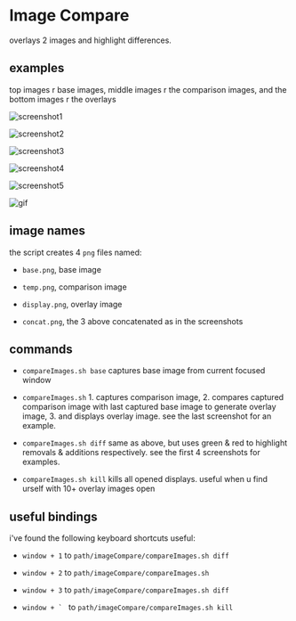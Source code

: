 # Image Compare

overlays 2 images and highlight differences.

## examples

top images r base images, middle images r the comparison images, and the bottom images r the overlays

![screenshot1](./screenshots/1.png)

![screenshot2](./screenshots/2.png)

![screenshot3](./screenshots/3.png)

![screenshot4](./screenshots/4.png)

![screenshot5](./screenshots/5.png)

![gif](./screenshots/imageCompare.gif)

## image names

the script creates 4 `png` files named:

- `base.png`, base image

- `temp.png`, comparison image

- `display.png`, overlay image

- `concat.png`, the 3 above concatenated as in the screenshots

## commands

- `compareImages.sh base` captures base image from current focused window

- `compareImages.sh` 1. captures comparison image, 2. compares captured comparison image with last captured base image to generate overlay image, 3. and displays overlay image. see the last screenshot for an example.

- `compareImages.sh diff` same as above, but uses green & red  to highlight removals & additions respectively. see the first 4 screenshots for examples.

- `compareImages.sh kill` kills all opened displays. useful when u find urself with 10+ overlay images open

## useful bindings

i've found the following keyboard shortcuts useful:

- `window + 1` to `path/imageCompare/compareImages.sh diff`

- `window + 2` to `path/imageCompare/compareImages.sh`

- `window + 3` to `path/imageCompare/compareImages.sh diff`

- ``window + ` `` to `path/imageCompare/compareImages.sh kill`
